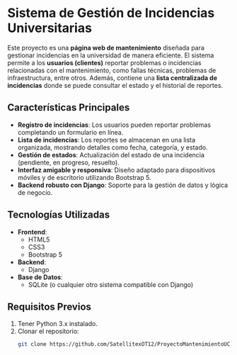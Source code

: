 # Sistema de Gestión de Incidencias Universitarias

Este proyecto es una **página web de mantenimiento** diseñada para gestionar incidencias en la universidad de manera eficiente. El sistema permite a los **usuarios (clientes)** reportar problemas o incidencias relacionadas con el mantenimiento, como fallas técnicas, problemas de infraestructura, entre otros. Además, contiene una **lista centralizada de incidencias** donde se puede consultar el estado y el historial de reportes.

## Características Principales

- **Registro de incidencias**: Los usuarios pueden reportar problemas completando un formulario en línea.
- **Lista de incidencias**: Los reportes se almacenan en una lista organizada, mostrando detalles como fecha, categoría, y estado.
- **Gestión de estados**: Actualización del estado de una incidencia (pendiente, en progreso, resuelto).
- **Interfaz amigable y responsiva**: Diseño adaptado para dispositivos móviles y de escritorio utilizando Bootstrap 5.
- **Backend robusto con Django**: Soporte para la gestión de datos y lógica de negocio.

## Tecnologías Utilizadas

- **Frontend**:
  - HTML5
  - CSS3
  - Bootstrap 5
- **Backend**:
  - Django
- **Base de Datos**:
  - SQLite (o cualquier otro sistema compatible con Django)

## Requisitos Previos

1. Tener Python 3.x instalado.
2. Clonar el repositorio:
   ```bash
   git clone https://github.com/SatellitexOT12/ProyectoMantenimientoUCI.git
